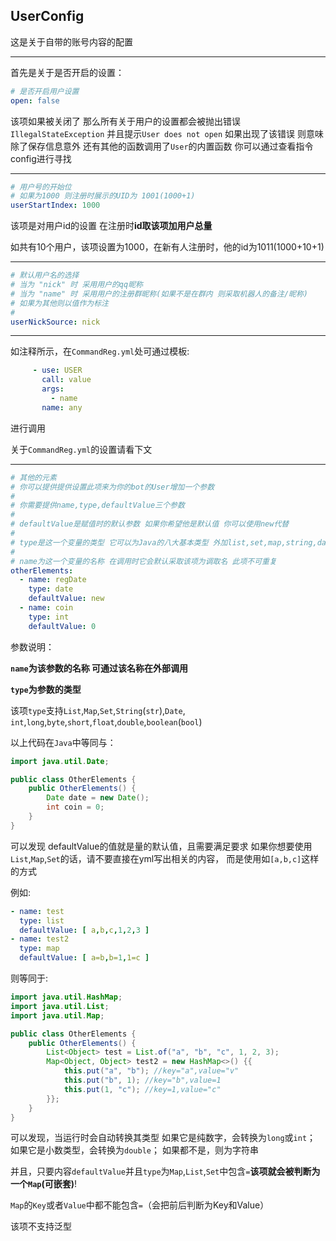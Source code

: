 ## UserConfig

这是关于自带的账号内容的配置

---
首先是关于是否开启的设置：

```yaml
# 是否开启用户设置
open: false
```

该项如果被关闭了 那么所有关于用户的设置都会被抛出错误`IllegalStateException`
并且提示`User does not open` 如果出现了该错误 则意味除了保存信息意外
还有其他的函数调用了`User`的内置函数 你可以通过查看指令config进行寻找

---

```yaml
# 用户号的开始位
# 如果为1000 则注册时展示的UID为 1001(1000+1)
userStartIndex: 1000
```

该项是对用户id的设置 在注册时**id取该项加用户总量**

如共有10个用户，该项设置为1000，在新有人注册时，他的id为1011(1000+10+1)

---

```yaml
# 默认用户名的选择
# 当为 "nick" 时 采用用户的qq昵称
# 当为 "name" 时 采用用户的注册群昵称(如果不是在群内 则采取机器人的备注/昵称)
# 如果为其他则以值作为标注
# 
userNickSource: nick
```

---

如注释所示，在`CommandReg.yml`处可通过模板:

```yaml
     - use: USER
       call: value
       args:
         - name
       name: any
```

进行调用

关于`CommandReg.yml`的设置请看下文

---

```yaml
# 其他的元素
# 你可以提供提供设置此项来为你的bot的User增加一个参数
# 
# 你需要提供name,type,defaultValue三个参数
# 
# defaultValue是赋值时的默认参数 如果你希望他是默认值 你可以使用new代替
# 
# type是这一个变量的类型 它可以为Java的八大基本类型 外加list,set,map,string,date
# 
# name为这一个变量的名称 在调用时它会默认采取该项为调取名 此项不可重复
otherElements:
  - name: regDate
    type: date
    defaultValue: new
  - name: coin
    type: int
    defaultValue: 0
```

参数说明：

**`name`为该参数的名称 可通过该名称在外部调用**

**`type`为参数的类型**

该项`type`支持`List`,`Map`,`Set`,`String`(`str`),`Date`,
`int`,`long`,`byte`,`short`,`float`,`double`,`boolean`(`bool`)

以上代码在`Java`中等同与：

```java
import java.util.Date;

public class OtherElements {
    public OtherElements() {
        Date date = new Date();
        int coin = 0;
    }
}
```

可以发现 defaultValue的值就是量的默认值，且需要满足要求
如果你想要使用`List`,`Map`,`Set`的话，请不要直接在yml写出相关的内容，
而是使用如`[a,b,c]`这样的方式

例如:

```yaml
- name: test
  type: list
  defaultValue: [ a,b,c,1,2,3 ]
- name: test2
  type: map
  defaultValue: [ a=b,b=1,1=c ]
```

则等同于:

```java
import java.util.HashMap;
import java.util.List;
import java.util.Map;

public class OtherElements {
    public OtherElements() {
        List<Object> test = List.of("a", "b", "c", 1, 2, 3);
        Map<Object, Object> test2 = new HashMap<>() {{
            this.put("a", "b"); //key="a",value="v"
            this.put("b", 1); //key="b",value=1
            this.put(1, "c"); //key=1,value="c"
        }};
    }
}
```

可以发现，当运行时会自动转换其类型
如果它是纯数字，会转换为`long`或`int`；
如果它是小数类型，会转换为`double`；
如果都不是，则为字符串

并且，只要内容`defaultValue`并且`type`为`Map`,`List`,`Set`中包含`=`**该项就会被判断为一个`Map`(可嵌套)**!

`Map`的`Key`或者`Value`中都不能包含`=`（会把前后判断为Key和Value）

该项不支持泛型

